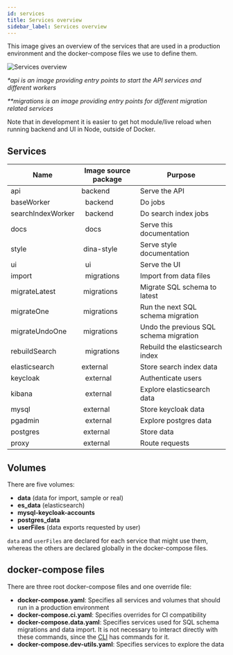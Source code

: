 ```yaml
---
id: services
title: Services overview
sidebar_label: Services overview
---
```


This image gives an overview of the services that are used in a production
environment and the docker-compose files we use to define them.

![Services overview](/img/service-overview.svg)

_\*api is an image providing entry points to start the API services and
different workers_

_\*\*migrations is an image providing entry points for different migration
related services_

Note that in development it is easier to get hot module/live reload when running
backend and UI in Node, outside of Docker.

## Services

| Name              | Image source package | Purpose                                |
| ----------------- | -------------------- | -------------------------------------- |
| api               | backend              | Serve the API                          |
| baseWorker        |   backend            | Do jobs                                |
| searchIndexWorker |   backend            | Do search index jobs                   |
| docs              |   docs               | Serve this documentation               |
| style             |  dina-style          | Serve style documentation              |
| ui                |   ui                 | Serve the UI                           |
| import            |   migrations         | Import from data files                 |
| migrateLatest     |  migrations          | Migrate SQL schema to latest           |
| migrateOne        |  migrations          | Run the next SQL schema migration      |
| migrateUndoOne    |  migrations          | Undo the previous SQL schema migration |
| rebuildSearch     |   migrations         | Rebuild the elasticsearch index        |
| elasticsearch     | external             | Store search index data                |
| keycloak          |   external           | Authenticate users                     |
| kibana            |   external           | Explore elasticsearch data             |
| mysql             |  external            | Store keycloak data                    |
| pgadmin           |   external           | Explore postgres data                  |
| postgres          |  external            | Store data                             |
| proxy             |  external            | Route requests                         |

## Volumes

There are five volumes:

- **data** (data for import, sample or real)
- **es_data** (elasticsearch)
- **mysql-keycloak-accounts**
- **postgres_data**
- **userFiles** (data exports requested by user)

`data` and `userFiles` are declared for each service that might use them,
whereas the others are declared globally in the docker-compose files.

## docker-compose files

There are three root docker-compose files and one override file:

- **docker-compose.yaml**: Specifies all services and volumes that should run in
  a production environment
- **docker-compose.ci.yaml**: Specifies overrides for CI compatibility
- **docker-compose.data.yaml**: Specifies services used for SQL schema
  migrations and data import. It is not necessary to interact directly with
  these commands, since the [CLI](./repository.md#the-root) has commands for it.
- **docker-compose.dev-utils.yaml**: Specifies services to explore the data
